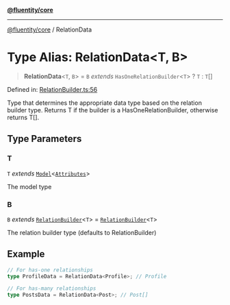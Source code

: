 [**@fluentity/core**](../README.md)

***

[@fluentity/core](../globals.md) / RelationData

# Type Alias: RelationData\<T, B\>

> **RelationData**\<`T`, `B`\> = `B` *extends* `HasOneRelationBuilder`\<`T`\> ? `T` : `T`[]

Defined in: [RelationBuilder.ts:56](https://github.com/cedricpierre/fluentity-core/blob/0477a087824bf7a4018f8406c3dc788cd653f1f5/src/RelationBuilder.ts#L56)

Type that determines the appropriate data type based on the relation builder type.
Returns T if the builder is a HasOneRelationBuilder, otherwise returns T[].

## Type Parameters

### T

`T` *extends* [`Model`](../classes/Model.md)\<[`Attributes`](../interfaces/Attributes.md)\>

The model type

### B

`B` *extends* [`RelationBuilder`](../classes/RelationBuilder.md)\<`T`\> = [`RelationBuilder`](../classes/RelationBuilder.md)\<`T`\>

The relation builder type (defaults to RelationBuilder<T>)

## Example

```typescript
// For has-one relationships
type ProfileData = RelationData<Profile>; // Profile

// For has-many relationships
type PostsData = RelationData<Post>; // Post[]
```
